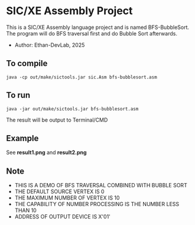 # SIC/XE Assembly Project
This is a SIC/XE Assembly language project and is named BFS-BubbleSort. <br>
The program will do BFS traversal first and do Bubble Sort afterwards.
* Author: Ethan-DevLab, 2025
## To compile
```
java -cp out/make/sictools.jar sic.Asm bfs-bubblesort.asm
```

## To run
```
java -jar out/make/sictools.jar bfs-bubblesort.asm
```
The result will be output to Terminal/CMD

## Example
See **result1.png** and **result2.png**

## Note
* THIS IS A DEMO OF BFS TRAVERSAL COMBINED WITH BUBBLE SORT
* THE DEFAULT SOURCE VERTEX IS 0
* THE MAXIMUM NUMBER OF VERTEX IS 10
* THE CAPABILITY OF NUMBER PROCESSING IS THE NUMBER LESS THAN 10
* ADDRESS OF OUTPUT DEVICE IS X'01'
